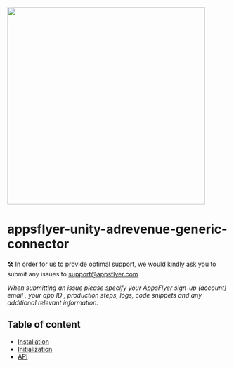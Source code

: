 <img src="https://www.appsflyer.com/wp-content/uploads/2016/11/logo-1.svg"  width="450">

# appsflyer-unity-adrevenue-generic-connector

🛠 In order for us to provide optimal support, we would kindly ask you to submit any issues to support@appsflyer.com

*When submitting an issue please specify your AppsFlyer sign-up (account) email , your app ID , production steps, logs, code snippets and any additional relevant information.*


## Table of content

- [Installation](./docs/ad_revenue_unity_connector.md#install-the-connector)
- [Initialization](./docs/ad_revenue_unity_connector.md#initialize-the-connector)
- [API](./docs/ad_revenue_unity_connector.md#ad-revenue-connector-api) 

